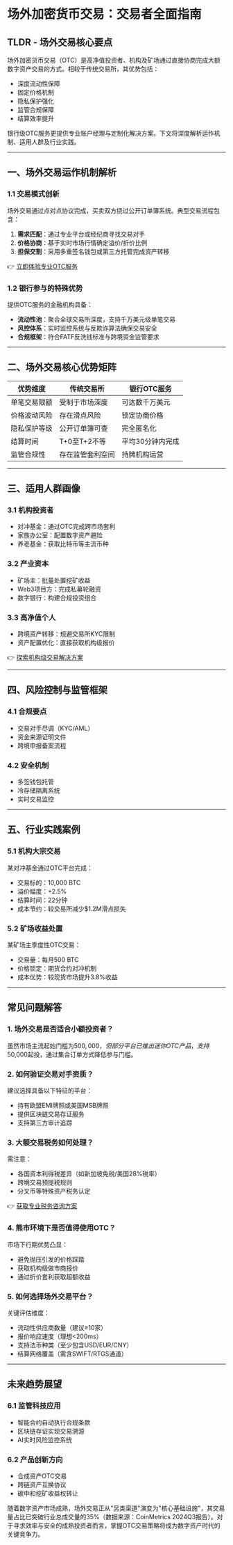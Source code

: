 # 场外加密货币交易：交易者全面指南

## TLDR - 场外交易核心要点
场外加密货币交易（OTC）是高净值投资者、机构及矿场通过直接协商完成大额数字资产交易的方式。相较于传统交易所，其优势包括：
- 深度流动性保障
- 固定价格机制
- 隐私保护强化
- 监管合规保障
- 结算效率提升

银行级OTC服务更提供专业账户经理与定制化解决方案。下文将深度解析运作机制、适用人群及行业实践。

---

## 一、场外交易运作机制解析

### 1.1 交易模式创新
场外交易通过点对点协议完成，买卖双方绕过公开订单簿系统。典型交易流程包含：
1. **需求匹配**：通过专业平台或经纪商寻找交易对手
2. **价格协商**：基于实时市场行情确定溢价/折价比例
3. **担保交割**：采用多重签名钱包或第三方托管完成资产转移

👉 [立即体验专业OTC服务](https://bit.ly/okx_welcome)

### 1.2 银行参与的特殊优势
提供OTC服务的金融机构具备：
- **流动性池**：聚合全球交易所深度，支持千万美元级单笔交易
- **风控体系**：实时监控系统与反欺诈算法确保交易安全
- **合规框架**：符合FATF反洗钱标准与跨境资金监管要求

---

## 二、场外交易核心优势矩阵

| 优势维度        | 传统交易所       | 银行OTC服务      |
|-----------------|------------------|------------------|
| 单笔交易限额    | 受制于市场深度   | 可达数千万美元   |
| 价格波动风险    | 存在滑点风险     | 锁定协商价格     |
| 隐私保护等级    | 公开订单簿可查   | 完全匿名化       |
| 结算时间        | T+0至T+2不等     | 平均30分钟内完成 |
| 监管合规性      | 存在监管套利空间 | 持牌机构运营     |

---

## 三、适用人群画像

### 3.1 机构投资者
- 对冲基金：通过OTC完成跨市场套利
- 家族办公室：配置数字资产避险
- 养老基金：获取比特币等主流币种

### 3.2 产业资本
- 矿场主：批量处置挖矿收益
- Web3项目方：完成私募轮融资
- 数字银行：构建合规投资组合

### 3.3 高净值个人
- 跨境资产转移：规避交易所KYC限制
- 资产配置优化：直接获取机构级报价

👉 [探索机构级交易解决方案](https://bit.ly/okx_welcome)

---

## 四、风险控制与监管框架

### 4.1 合规要点
- 交易对手尽调（KYC/AML）
- 资金来源证明文件
- 跨境申报备案流程

### 4.2 安全机制
- 多签钱包托管
- 冷存储隔离系统
- 实时交易监控

---

## 五、行业实践案例

### 5.1 机构大宗交易
某对冲基金通过OTC平台完成：
- 交易标的：10,000 BTC
- 溢价幅度：+2.5%
- 结算时间：22分钟
- 成本节约：较交易所减少$1.2M滑点损失

### 5.2 矿场收益处置
某矿场主季度性OTC交易：
- 交易量：每月500 BTC
- 价格锁定：期货合约对冲机制
- 成本优势：较现货市场提升3.8%收益

---

## 常见问题解答

### 1. 场外交易是否适合小额投资者？
虽然市场主流起始门槛为$500,000，但部分平台已推出迷你OTC产品，支持$50,000起投，通过集合订单方式降低参与门槛。

### 2. 如何验证交易对手资质？
建议选择具备以下特征的平台：
- 持有欧盟EMI牌照或美国MSB牌照
- 提供区块链交易存证服务
- 支持第三方审计追踪

### 3. 大额交易税务如何处理？
需注意：
- 各国资本利得税差异（如新加坡免税/美国28%税率）
- 跨境交易预提税规则
- 分叉币等特殊资产税务认定

👉 [获取专业税务咨询方案](https://bit.ly/okx_welcome)

### 4. 熊市环境下是否值得使用OTC？
市场下行期优势凸显：
- 避免抛压引发的价格踩踏
- 获取机构级做市商报价
- 通过折价套利获取超额收益

### 5. 如何选择场外交易平台？
关键评估维度：
- 流动性供应商数量（建议≥10家）
- 报价响应速度（理想<200ms）
- 支持法币种类（至少包含USD/EUR/CNY）
- 结算网络覆盖（需含SWIFT/RTGS通道）

---

## 未来趋势展望

### 6.1 监管科技应用
- 智能合约自动执行合规条款
- 区块链存证实现交易溯源
- AI实时风险监控系统

### 6.2 产品创新方向
- 合成资产OTC交易
- 跨链资产互换协议
- 碳中和挖矿收益权转让

随着数字资产市场成熟，场外交易正从"另类渠道"演变为"核心基础设施"，其交易量占比已突破行业总成交量的35%（数据来源：CoinMetrics 2024Q3报告）。对于寻求效率与安全的成熟投资者而言，掌握OTC交易策略将成为数字资产时代的关键竞争力。